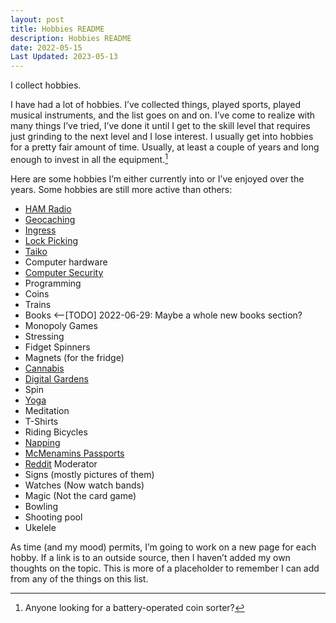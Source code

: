 ```yaml
---
layout: post
title: Hobbies README
description: Hobbies README
date: 2022-05-15
Last Updated: 2023-05-13
---
```

I collect hobbies.

I have had a lot of hobbies.  I’ve collected things, played sports, played musical instruments, and the list goes on and on.  I’ve come to realize with many things I’ve tried, I’ve done it until I get to the skill level that requires just grinding to the next level and I lose interest.  I usually get into hobbies for a pretty fair amount of time.  Usually, at least a couple of years and long enough to invest in all the equipment.[^1]

Here are some hobbies I’m either currently into or I’ve enjoyed over the years.  Some hobbies are still more active than others:

* [HAM Radio](/life/in-the-navy/)
* [Geocaching](/hobbies/geocaching/) 
* [Ingress](/hobbies/ingress/)
* [Lock Picking](/faq#Q30)
* [Taiko](/music/taiko/)
* Computer hardware
* [Computer Security](/tech/security/)
* Programming
* Coins 
* Trains
* Books <--[TODO] 2022-06-29: Maybe a whole new books section?
* Monopoly Games
* Stressing
* Fidget Spinners
* Magnets (for the fridge)
* [Cannabis](/cannabis/)
* [Digital Gardens](/)
* Spin
* [Yoga](/life/yoga/)
* Meditation
* T-Shirts
* Riding Bicycles
* [Napping](/life/napping/)
* [McMenamins Passports](https://www.mcmenamins.com/)
* [Reddit](https://reddit.com) Moderator
* Signs (mostly pictures of them)
* Watches (Now watch bands)
* Magic (Not the card game)
* Bowling
* Shooting pool
* Ukelele


As time (and my mood) permits, I’m going to work on a new page for each hobby.  If a link is to an outside source, then I haven’t added my own thoughts on the topic.  This is more of a placeholder to remember I can add from any of the things on this list.

[^1]: Anyone looking for a battery-operated coin sorter?